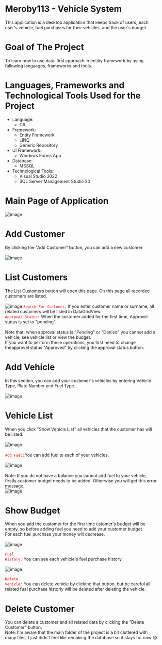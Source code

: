 # Meroby113 - Vehicle System
This application is a desktop application that keeps track of users, each user's vehicle, fuel purchases for their vehicles, and the user's budget.
# Goal of The Project
To learn how to use data-first approach in entitiy framework by using fallowing languages, frameworks and tools.
# Languages, Frameworks and Technological Tools Used for the Project 
* Language:
  * C#
* Framework:
  * Entity Framework 
  * LINQ 
  * Generic Repository 
* UI Framework:
  * Windows Forms App
* Database:
  * MSSQL 
* Technological Tools:
  * Visual Studio 2022
  * SQL Server Management Studio 20

# Main Page of Application
![image](https://github.com/user-attachments/assets/c7b088d5-2dac-49de-96ce-533f9ee10c8d)

# Add Customer
By clicking the "Add Customer" button, you can add a new customer<br /><br />
![image](https://github.com/user-attachments/assets/26965b56-b2a7-49dd-8849-7bee45ae3862)
# List Customers
The List Customers button will open this page. On this page all recorded customers are listed. <br /><br />
![image](https://github.com/user-attachments/assets/13e5a391-7a6c-44ab-9d92-14fc15f5d9ac)
<code style="color:red">Search For Customer:</code> If you enter customer name or surname, all related customers will be listed in DataGridView.<br />
<code style="color : red">Approval Status:</code> When the customer added for the first time, Approvel status is set to "pending". <br /><br />
Note that, when approval status is "Pending" or "Denied"  you cannot add a vehicle, see vehicle list or view the budget.<br /> 
If you want to perform these operations, you first need to change theapprovel status "Approved" by clicking the approval status button.<br />

# Add Vehicle
In this section, you can add your customer's vehicles by entering Vehicle Type, Plate Number and Fuel Type.<br /><br />
![image](https://github.com/user-attachments/assets/0881b544-0934-4487-915f-dc2186441931)
# Vehicle List
When you click "Show Vehicle List" all vehicles that the customer has will be listed.<br /><br />
![image](https://github.com/user-attachments/assets/9084da78-a03e-4db9-ad23-f818d1201f4b)<br /><br />
<code style="color : red">Add Fuel:</code>You can add fuel to each of your vehicles.<br /><br />
![image](https://github.com/user-attachments/assets/86c38947-38c1-4c61-915a-e5fe2c2dcc85)<br /><br />
Note: If you do not have a balance you cannot add fuel to your vehicle, firstly customer budget needs to be added. Otherwise you will get this error message.<br />
![image](https://github.com/user-attachments/assets/1680dfd5-12c6-49b6-b2c5-a6c7acdff83b)
# Show Budget
When you add the customer for the first time ustomer's budget will be empty, so before adding fuel you need to add your customer budget.<br />
For each fuel purchase your money will decrease.<br /><br />
![image](https://github.com/user-attachments/assets/1f36845b-b7fd-4851-b0d1-b30e11ecb627)<br /><br />
<code style="color : red">Fuel History:</code> You can see each vehicle's fuel purchase history<br /><br />
![image](https://github.com/user-attachments/assets/600f281b-f365-4291-b00f-0eec957cd64c)<br /><br />
<code style="color : red">Delete Vehicle:</code> You can delete vehicle by clicking that button, but be careful all related fual purchase historly will be deleted after deleting the vehicle.<br />
# Delete Customer
You can delete a customer and all related data by clicking the "Delete Customer" button.<br/>
Note: I'm aware that the main folder of the project is a bit cluttered with many files, I just didn't feel like remaking the database so it stays for now 😅




